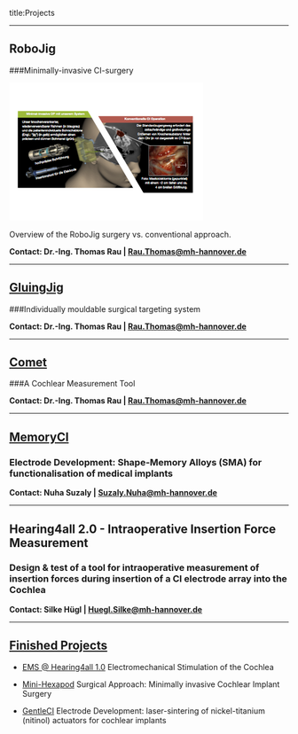 title:Projects

---
## RoboJig

###Minimally-invasive CI-surgery

![Overview of RoboJig System](projects/10_robojig/robojig-overview-de.png)

Overview of the RoboJig surgery vs. conventional approach.

**Contact: Dr.-Ing. Thomas Rau | Rau.Thomas@mh-hannover.de**


---
## [GluingJig](projects/gluingjig.html)

###Individually mouldable surgical targeting system

**Contact: Dr.-Ing. Thomas Rau | Rau.Thomas@mh-hannover.de**


---
## [Comet](projects/30_comet.html)

###A Cochlear Measurement Tool

**Contact: Dr.-Ing. Thomas Rau | Rau.Thomas@mh-hannover.de**


---
## [MemoryCI](projects/memoryci.html)

### Electrode Development: Shape-Memory Alloys (SMA) for functionalisation of medical implants

**Contact: Nuha Suzaly | Suzaly.Nuha@mh-hannover.de**


---
## Hearing4all 2.0 - Intraoperative Insertion Force Measurement

### Design & test of a tool for intraoperative measurement of insertion forces during insertion of a CI electrode array into the Cochlea

**Contact: Silke Hügl | Huegl.Silke@mh-hannover.de**


--- 
## [Finished Projects](projects/zz_finished.html)

- [EMS @ Hearing4all 1.0](projects/zz_finished/ems.html)
Electromechanical Stimulation of the Cochlea

- [Mini-Hexapod](projects/zz_finished/hexapod2.html)
Surgical Approach: Minimally invasive Cochlear Implant Surgery

- [GentleCI](projects/zz_finished/gentleci.html)
Electrode Development: laser-sintering of nickel-titanium (nitinol) actuators for cochlear implants

